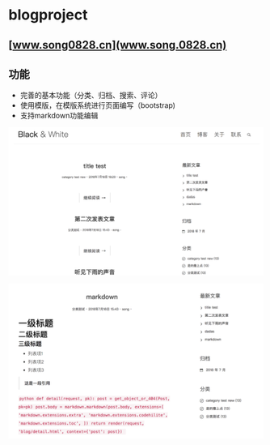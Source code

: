 # blogproject
## [www.song0828.cn](www.song.0828.cn)
## 功能
+ 完善的基本功能（分类、归档、搜索、评论）
+ 使用模版，在模版系统进行页面编写（bootstrap)
+ 支持markdown功能编辑

![](blog_1.png)

![](blog_2.png)
